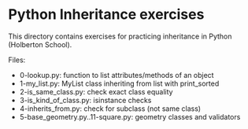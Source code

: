 # Python Inheritance exercises

This directory contains exercises for practicing inheritance in Python (Holberton School).

Files:
- 0-lookup.py: function to list attributes/methods of an object
- 1-my_list.py: MyList class inheriting from list with print_sorted
- 2-is_same_class.py: check exact class equality
- 3-is_kind_of_class.py: isinstance checks
- 4-inherits_from.py: check for subclass (not same class)
- 5-base_geometry.py..11-square.py: geometry classes and validators
